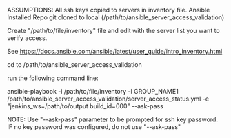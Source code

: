 ASSUMPTIONS:
All ssh keys copied to servers in inventory file.
Ansible Installed
Repo git cloned to local (/path/to/ansible_server_access_validation)

Create "/path/to/file/inventory" file and edit with the server list you want to verify access.

See https://docs.ansible.com/ansible/latest/user_guide/intro_inventory.html

cd to /path/to/ansible_server_access_validation

run the following command line:

ansible-playbook -i /path/to/file/inventory -l GROUP_NAME1 /path/to/ansible_server_access_validation/server_access_status.yml -e "jenkins_ws=/path/to/output build_id=000" --ask-pass

NOTE:  Use "--ask-pass" parameter to be prompted for ssh key password.  
       IF no key password was configured, do not use "--ask-pass"



